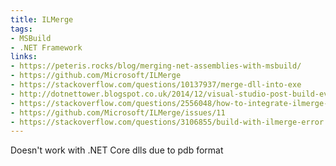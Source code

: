 ```yaml
---
title: ILMerge
tags: 
- MSBuild
- .NET Framework
links:
- https://peteris.rocks/blog/merging-net-assemblies-with-msbuild/
- https://github.com/Microsoft/ILMerge
- https://stackoverflow.com/questions/10137937/merge-dll-into-exe
- http://dotnettower.blogspot.co.uk/2014/12/visual-studio-post-build-event.html
- https://stackoverflow.com/questions/2556048/how-to-integrate-ilmerge-into-visual-studio-build-process-to-merge-assemblies
- https://github.com/Microsoft/ILMerge/issues/11
- https://stackoverflow.com/questions/3106855/build-with-ilmerge-error
---
```

Doesn't work with .NET Core dlls due to pdb format
